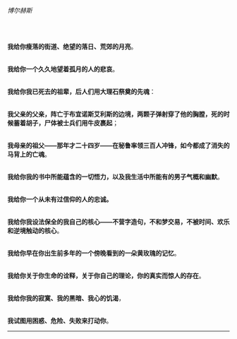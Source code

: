 *博尔赫斯*

<br><br>

**我给你瘦落的街道、绝望的落日、荒郊的月亮**。

**<br>我给你一个久久地望着孤月的人的悲哀**。

**<br>我给你我已死去的祖辈，后人们用大理石祭奠的先魂**：

**<br>我父亲的父亲，阵亡于布宜诺斯艾利斯的边境，两颗子弹射穿了他的胸膛，死的时候蓄着胡子，尸体被士兵们用牛皮裹起**；

**<br>我母亲的祖父——那年才二十四岁——在秘鲁率领三百人冲锋，如今都成了消失的马背上的亡魂**。

**<br>我给你我的书中所能蕴含的一切悟力，以及我生活中所能有的男子气概和幽默**。

**<br>我给你一个从未有过信仰的人的忠诚。**

**<br>我给你我设法保全的我自己的核心——不营字造句，不和梦交易，不被时间、欢乐和逆境触动的核心**。

**<br>我给你早在你出生前多年的一个傍晚看到的一朵黄玫瑰的记忆**。

**<br>我给你关于你生命的诠释，关于你自己的理论，你的真实而惊人的存在**。

**<br>我给你我的寂寞、我的黑暗、我心的饥渴**，

<br>**我试图用困惑、危险、失败来打动你**。

---

<br>

